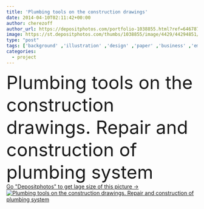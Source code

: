 ```yaml
---
title: 'Plumbing tools on the construction drawings'
date: 2014-04-10T02:11:42+00:00
author: cherezoff
author_url: https://depositphotos.com/portfolio-1038855.html?ref=64678756
image: https://st.depositphotos.com/thumbs/1038855/image/4429/44294851/api_thumb_450.jpg?forcejpeg=true
type: "post"
tags: ['background' ,'illustration' ,'design' ,'paper' ,'business' ,'empty' ,'metal' ,'technology' ,'scroll' ,'frame' ,'architecture' ,'building' ,'construction' ,'house' ,'industry' ,'office' ,'home' ,'lines' ,'document' ,'scale' ,'drawing' ,'project' ,'built' ,'print' ,'draft' ,'sketch' ,'repair' ,'system' ,'layout' ,'engineering' ,'architectural' ,'architect' ,'pipe' ,'wrench' ,'plumber' ,'fitting' ,'rolled' ,'technical' ,'engineer' ,'dimensions' ,'clamp' ,'blueprint' ,'schematics' ,'sewer' ,'touchscreen' ,'pvc' ,'sewerage' ,'projekt' ,'kanalizacji' ]
categories: 
  - project
---
```

<div aling="center">
            <font size="60"> Plumbing tools on the construction drawings. Repair and construction of plumbing system</font>   
</div>
<div>
    <a href='https://st.depositphotos.com/thumbs/1038855/image/4429/44294851/api_thumb_450.jpg?forcejpeg=true?ref=64678756' target=_blank > Go "Depositphotos" to get lage size of this picture ->
        <img href='https://st.depositphotos.com/thumbs/1038855/image/4429/44294851/api_thumb_450.jpg?forcejpeg=true?ref=64678756' src='https://st.depositphotos.com/1038855/4429/i/950/depositphotos_44294851-stock-photo-plumbing-tools-on-the-construction.jpg?forcejpeg=true' alt='Plumbing tools on the construction drawings. Repair and construction of plumbing system' >
    </a>
</div>
